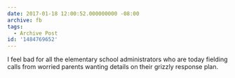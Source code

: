 ```yaml
---
date: 2017-01-18 12:00:52.000000000 -08:00
archive: fb
tags: 
  - Archive Post
id: '1484769652'
---
```


I feel bad for all the elementary school administrators who are today fielding calls from worried parents wanting details on their grizzly response plan.
